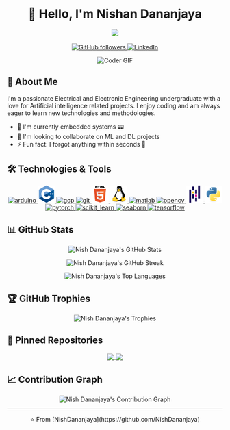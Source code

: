 <h1 align="center">👋 Hello, I'm Nishan Dananjaya</h1>

<p align="center">
  <img src="https://readme-typing-svg.herokuapp.com?lines=Welcome+to+my+GitHub+Profile!;I'm+a+Passionate+ML+DL+Enthusiast;Always+learning+new+things&center=true&width=380&height=45">
</p>

<p align="center">
  <a href="https://github.com/NishDananjaya">
    <img src="https://img.shields.io/github/followers/NishDananjaya?label=Follow&style=social" alt="GitHub followers">
  </a>
  <a href="https://www.linkedin.com/in/your-linkedin/">
    <img src="https://img.shields.io/badge/-NishanDananjaya-blue?style=flat-square&logo=Linkedin&logoColor=white&link=https://www.linkedin.com/in/noshandananjayab/" alt="LinkedIn">
  </a>
</p>

<p align="center">
  <img src="https://media.giphy.com/media/SWoSkN6DxTszqIKEqv/giphy.gif" alt="Coder GIF" width="500">
</p>

## 🚀 About Me

I'm a passionate Electrical and Electronic Engineering undergraduate with a love for Artificial intelligence related projects. I enjoy coding and am always eager to learn new technologies and methodologies.

- 🌱 I'm currently embedded systems 📟
- 👯 I'm looking to collaborate on ML and DL projects 
- ⚡ Fun fact: I forgot anything within seconds 🥴

## 🛠️ Technologies & Tools

<p align="center"> <a href="https://www.arduino.cc/" target="_blank" rel="noreferrer"> <img src="https://cdn.worldvectorlogo.com/logos/arduino-1.svg" alt="arduino" width="40" height="40"/> </a> <a href="https://www.w3schools.com/cpp/" target="_blank" rel="noreferrer"> <img src="https://raw.githubusercontent.com/devicons/devicon/master/icons/cplusplus/cplusplus-original.svg" alt="cplusplus" width="40" height="40"/> </a> <a href="https://cloud.google.com" target="_blank" rel="noreferrer"> <img src="https://www.vectorlogo.zone/logos/google_cloud/google_cloud-icon.svg" alt="gcp" width="40" height="40"/> </a> <a href="https://git-scm.com/" target="_blank" rel="noreferrer"> <img src="https://www.vectorlogo.zone/logos/git-scm/git-scm-icon.svg" alt="git" width="40" height="40"/> </a> <a href="https://www.w3.org/html/" target="_blank" rel="noreferrer"> <img src="https://raw.githubusercontent.com/devicons/devicon/master/icons/html5/html5-original-wordmark.svg" alt="html5" width="40" height="40"/> </a> <a href="https://www.linux.org/" target="_blank" rel="noreferrer"> <img src="https://raw.githubusercontent.com/devicons/devicon/master/icons/linux/linux-original.svg" alt="linux" width="40" height="40"/> </a> <a href="https://www.mathworks.com/" target="_blank" rel="noreferrer"> <img src="https://upload.wikimedia.org/wikipedia/commons/2/21/Matlab_Logo.png" alt="matlab" width="40" height="40"/> </a> <a href="https://opencv.org/" target="_blank" rel="noreferrer"> <img src="https://www.vectorlogo.zone/logos/opencv/opencv-icon.svg" alt="opencv" width="40" height="40"/> </a> <a href="https://pandas.pydata.org/" target="_blank" rel="noreferrer"> <img src="https://raw.githubusercontent.com/devicons/devicon/2ae2a900d2f041da66e950e4d48052658d850630/icons/pandas/pandas-original.svg" alt="pandas" width="40" height="40"/> </a> <a href="https://www.python.org" target="_blank" rel="noreferrer"> <img src="https://raw.githubusercontent.com/devicons/devicon/master/icons/python/python-original.svg" alt="python" width="40" height="40"/> </a> <a href="https://pytorch.org/" target="_blank" rel="noreferrer"> <img src="https://www.vectorlogo.zone/logos/pytorch/pytorch-icon.svg" alt="pytorch" width="40" height="40"/> </a> <a href="https://scikit-learn.org/" target="_blank" rel="noreferrer"> <img src="https://upload.wikimedia.org/wikipedia/commons/0/05/Scikit_learn_logo_small.svg" alt="scikit_learn" width="40" height="40"/> </a> <a href="https://seaborn.pydata.org/" target="_blank" rel="noreferrer"> <img src="https://seaborn.pydata.org/_images/logo-mark-lightbg.svg" alt="seaborn" width="40" height="40"/> </a> <a href="https://www.tensorflow.org" target="_blank" rel="noreferrer"> <img src="https://www.vectorlogo.zone/logos/tensorflow/tensorflow-icon.svg" alt="tensorflow" width="40" height="40"/> </a> </p>

## 📊 GitHub Stats

<p align="center">
  <img src="https://github-readme-stats.vercel.app/api?username=NishDananjaya&show_icons=true&theme=radical" alt="Nish Dananjaya's GitHub Stats">
</p>

<p align="center">
  <img src="https://github-readme-streak-stats.herokuapp.com/?user=NishDananjaya&theme=radical" alt="Nish Dananjaya's GitHub Streak">
</p>

<p align="center">
  <img src="https://github-readme-stats.vercel.app/api/top-langs/?username=NishDananjaya&layout=compact&theme=radical" alt="Nish Dananjaya's Top Languages">
</p>

## 🏆 GitHub Trophies

<p align="center">
  <img src="https://github-profile-trophy.vercel.app/?username=NishDananjaya&theme=darkhub&no-frame=true&margin-w=15" alt="Nish Dananjaya's Trophies">
</p>

## 📌 Pinned Repositories

<p align="center">
  <a href="https://github.com/NishDananjaya/your-repo">
    <img align="center" src="https://github-readme-stats.vercel.app/api/pin/?username=NishDananjaya&repo=MCQ_Generator&theme=radical" />
  </a>
  <a href="https://github.com/NishDananjaya/your-another-repo">
    <img align="center" src="https://github-readme-stats.vercel.app/api/pin/?username=NishDananjaya&repo=Gemini_chatbot_sinhala&theme=radical" />
  </a>
</p>

## 📈 Contribution Graph

<p align="center">
  <img src="https://github-readme-activity-graph.vercel.app/graph?username=NishDananjaya&theme=react-dark" alt="Nish Dananjaya's Contribution Graph">
</p>

---

<p align="center">⭐️ From [NishDananjaya](https://github.com/NishDananjaya)</p>
